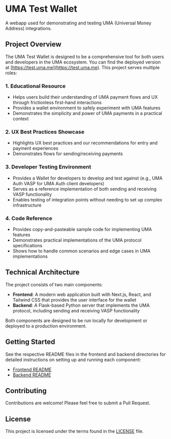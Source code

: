 # UMA Test Wallet

A webapp used for demonstrating and testing UMA (Universal Money Address) integrations.

## Project Overview

The UMA Test Wallet is designed to be a comprehensive tool for both users and developers in the UMA ecosystem. You can find the deployed version at [https://test.uma.me](https://test.uma.me). This project serves multiple roles:

### 1. Educational Resource
- Helps users build their understanding of UMA payment flows and UX through frictionless first-hand interactions
- Provides a wallet environment to safely experiment with UMA features
- Demonstrates the simplicity and power of UMA payments in a practical context

### 2. UX Best Practices Showcase
- Highlights UX best practices and our recommendations for entry and payment experiences
- Demonstrates flows for sending/receiving payments

### 3. Developer Testing Environment
- Provides a Wallet for developers to develop and test against (e.g., UMA Auth VASP for UMA Auth client developers)
- Serves as a reference implementation of both sending and receiving VASP functionality
- Enables testing of integration points without needing to set up complex infrastructure

### 4. Code Reference
- Provides copy-and-pasteable sample code for implementing UMA features
- Demonstrates practical implementations of the UMA protocol specifications
- Shows how to handle common scenarios and edge cases in UMA implementations

## Technical Architecture

The project consists of two main components:

- **Frontend**: A modern web application built with Next.js, React, and Tailwind CSS that provides the user interface for the wallet
- **Backend**: A Flask-based Python server that implements the UMA protocol, including sending and receiving VASP functionality

Both components are designed to be run locally for development or deployed to a production environment.

## Getting Started

See the respective README files in the frontend and backend directories for detailed instructions on setting up and running each component:

- [Frontend README](/frontend/README.md)
- [Backend README](/backend/README.md)

## Contributing

Contributions are welcome! Please feel free to submit a Pull Request.

## License

This project is licensed under the terms found in the [LICENSE](/LICENSE) file.

